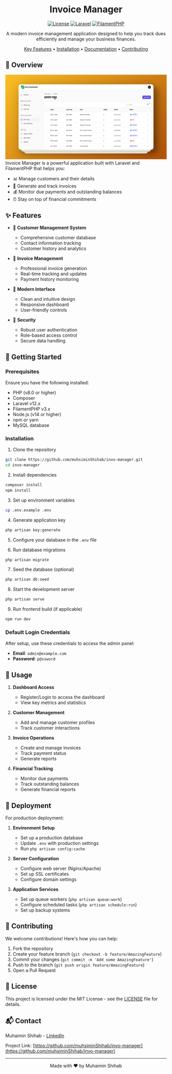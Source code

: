<div align="center">

# Invoice Manager

[![License](https://img.shields.io/badge/license-MIT-blue.svg)](LICENSE)
[![Laravel](https://img.shields.io/badge/Laravel-v12.x-FF2D20.svg)](https://laravel.com)
[![FilamentPHP](https://img.shields.io/badge/FilamentPHP-v3.x-7952B3.svg)](https://filamentphp.com)

A modern invoice management application designed to help you track dues efficiently and manage your business finances.

[Key Features](#features) • [Installation](#installation) • [Documentation](#usage) • [Contributing](#contributing)

</div>

## 🎯 Overview
![Invoice Manager Overview](/public/overview.png)
Invoice Manager is a powerful application built with Laravel and FilamentPHP that helps you:
- 📊 Manage customers and their details
- 📝 Generate and track invoices
- 💰 Monitor due payments and outstanding balances
- ⏰ Stay on top of financial commitments

## ✨ Features

-   👥 **Customer Management System**

    -   Comprehensive customer database
    -   Contact information tracking
    -   Customer history and analytics

-   📄 **Invoice Management**

    -   Professional invoice generation
    -   Real-time tracking and updates
    -   Payment history monitoring

-   🎨 **Modern Interface**

    -   Clean and intuitive design
    -   Responsive dashboard
    -   User-friendly controls

-   🔐 **Security**
    -   Robust user authentication
    -   Role-based access control
    -   Secure data handling

## 🚀 Getting Started

### Prerequisites

Ensure you have the following installed:

-   PHP (v8.0 or higher)
-   Composer
-   Laravel v12.x
-   FilamentPHP v3.x
-   Node.js (v14 or higher)
-   npm or yarn
-   MySQL database

### Installation

1. Clone the repository

```bash
git clone https://github.com/muhsiminShihab/invo-manager.git
cd invo-manager
```

2. Install dependencies

```bash
composer install
npm install
```

3. Set up environment variables

```bash
cp .env.example .env
```

4. Generate application key

```bash
php artisan key:generate
```

5. Configure your database in the `.env` file

6. Run database migrations

```bash
php artisan migrate
```

7. Seed the database (optional)

```bash
php artisan db:seed
```

8. Start the development server

```bash
php artisan serve
```

9. Run frontend build (if applicable)

```bash
npm run dev
```

### Default Login Credentials

After setup, use these credentials to access the admin panel:

-   **Email**: `admin@example.com`
-   **Password**: `p@ssword`

## 📖 Usage

1. **Dashboard Access**

    - Register/Login to access the dashboard
    - View key metrics and statistics

2. **Customer Management**

    - Add and manage customer profiles
    - Track customer interactions

3. **Invoice Operations**

    - Create and manage invoices
    - Track payment status
    - Generate reports

4. **Financial Tracking**
    - Monitor due payments
    - Track outstanding balances
    - Generate financial reports

## 🚀 Deployment

For production deployment:

1. **Environment Setup**

    - Set up a production database
    - Update `.env` with production settings
    - Run `php artisan config:cache`

2. **Server Configuration**

    - Configure web server (Nginx/Apache)
    - Set up SSL certificates
    - Configure domain settings

3. **Application Services**
    - Set up queue workers (`php artisan queue:work`)
    - Configure scheduled tasks (`php artisan schedule:run`)
    - Set up backup systems

## 🤝 Contributing

We welcome contributions! Here's how you can help:

1. Fork the repository
2. Create your feature branch (`git checkout -b feature/AmazingFeature`)
3. Commit your changes (`git commit -m 'Add some AmazingFeature'`)
4. Push to the branch (`git push origin feature/AmazingFeature`)
5. Open a Pull Request

## 📄 License

This project is licensed under the MIT License - see the [LICENSE](LICENSE) file for details.

## 📬 Contact

Muhaimin Shihab - [LinkedIn](https://linkedin.com/muhaiminshihab)

Project Link: [https://github.com/muhsiminShihab/invo-manager](https://github.com/muhsiminShihab/invo-manager)

---

<div align="center">
Made with ❤️ by Muhaimin Shihab
</div>
